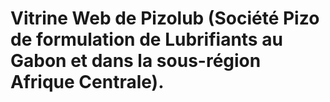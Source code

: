 # Vitrine Web de Pizolub (Société Pizo de formulation de Lubrifiants au Gabon et dans la sous-région Afrique Centrale).
